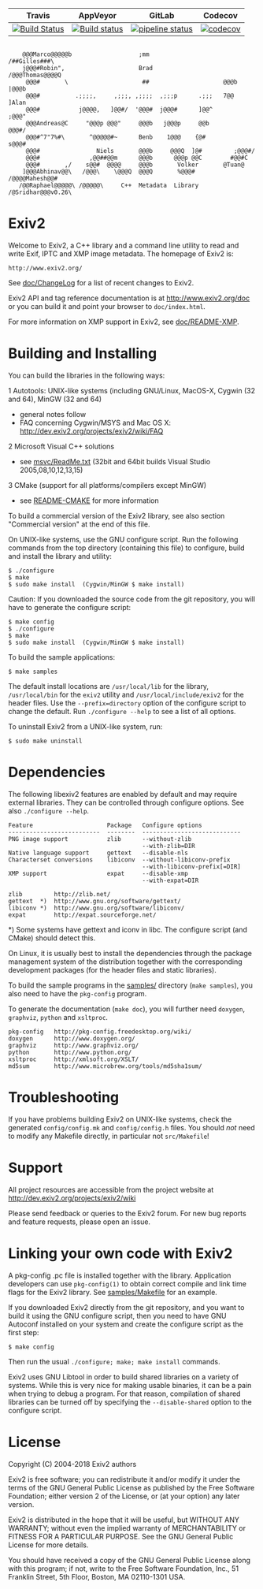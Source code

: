 | Travis        | AppVeyor      | GitLab| Codecov|
|:-------------:|:-------------:|:-----:|:------:|
| [![Build Status](https://travis-ci.org/Exiv2/exiv2.svg?branch=master)](https://travis-ci.org/Exiv2/exiv2) | [![Build status](https://ci.appveyor.com/api/projects/status/d6vxf2n0cp3v88al/branch/master?svg=true)](https://ci.appveyor.com/project/piponazo/exiv2-wutfp/branch/master) | [![pipeline status](https://gitlab.com/D4N/exiv2/badges/master/pipeline.svg)](https://gitlab.com/D4N/exiv2/commits/master) | [![codecov](https://codecov.io/gh/Exiv2/exiv2/branch/master/graph/badge.svg)](https://codecov.io/gh/Exiv2/exiv2) |


<pre><code>
    @@@Marco@@@@@b                   ;mm                       /##Gilles###\
    j@@@#Robin",                     Brad                     /@@@Thomas@@@@Q
     @@@#       \                     ##                     @@@b     |@@@b
     @@@#          .;;;;,     ,;;;, ,;;;;  ,;;;p      .;;;   7@@      ]Alan
     @@@#           j@@@@,   ]@@#/  '@@@#  j@@@#      ]@@^           ;@@@"
     @@@Andreas@C     "@@@p @@@"     @@@b   j@@@p     @@b           @@@#/
     @@@#^7"7%#\       ^@@@@@#~      Benb    1@@@    {@#          s@@@#
     @@@#                Niels       @@@b     @@@Q  ]@#         ;@@@#/
     @@@#              ,@@##@@m      @@@b      @@@p @@C        #@@#C
     @@@#       ,/    s@@#  @@@@     @@@b       Volker       @Tuan@
    ]@@@Abhinav@@\   /@@@\    \@@@Q  @@@Q       %@@@#      /@@@@Mahesh@@#
   /@@Raphael@@@@@\ /@@@@@\     C++  Metadata  Library    /@Sridhar@@@v0.26\
</code></pre>

Exiv2
======================

Welcome to Exiv2, a C++ library and a command line utility to read and
write Exif, IPTC and XMP image metadata. The homepage of Exiv2 is:

    http://www.exiv2.org/

See [doc/ChangeLog](https://github.com/Exiv2/exiv2/blob/master/doc/ChangeLog)
for a list of recent changes to Exiv2.

Exiv2 API and tag reference documentation is at http://www.exiv2.org/doc
or you can build it and point your browser to `doc/index.html`.

For more information on XMP support in Exiv2, see [doc/README-XMP](https://github.com/Exiv2/exiv2/blob/master/doc/README-XMP).

Building and Installing
=======================

You can build the libraries in the following ways:

1 Autotools: UNIX-like systems (including GNU/Linux, MacOS-X, Cygwin (32 and 64), MinGW (32 and 64)
  - general notes follow
  - FAQ concerning Cygwin/MSYS and Mac OS X:
    http://dev.exiv2.org/projects/exiv2/wiki/FAQ

2 Microsoft Visual C++ solutions
  - see [msvc/ReadMe.txt](https://github.com/Exiv2/exiv2/blob/master/msvc/ReadMe.txt)      (32bit and 64bit builds Visual Studio 2005,08,10,12,13,15)

3 CMake (support for all platforms/compilers except MinGW)
  - see [README-CMAKE](https://github.com/Exiv2/exiv2/blob/master/README-CMAKE)
    for more information

To build a commercial version of the Exiv2 library, see also section
"Commercial version" at the end of this file.

On UNIX-like systems, use the GNU configure script. Run the following
commands from the top directory (containing this file) to configure,
build and install the library and utility:

    $ ./configure
    $ make
    $ sudo make install  (Cygwin/MinGW $ make install)

Caution:
    If you downloaded the source code from the git repository,
    you will have to generate the configure script:

    $ make config
    $ ./configure
    $ make
    $ sudo make install  (Cygwin/MinGW $ make install)

To build the sample applications:

    $ make samples

The default install locations are `/usr/local/lib` for the library,
`/usr/local/bin` for the `exiv2` utility and `/usr/local/include/exiv2` for the
header files. Use the `--prefix=directory` option of the configure script to
change the default. Run `./configure --help` to see a list of all options.

To uninstall Exiv2 from a UNIX-like system, run:

    $ sudo make uninstall

Dependencies
============

The following libexiv2 features are enabled by default and may
require external libraries. They can be controlled through configure
options. See also `./configure --help`.

    Feature                     Package   Configure options
    --------------------------  --------  ----------------------------
    PNG image support           zlib      --without-zlib
                                          --with-zlib=DIR
    Native language support     gettext   --disable-nls
    Characterset conversions    libiconv  --without-libiconv-prefix
                                          --with-libiconv-prefix[=DIR]
    XMP support                 expat     --disable-xmp
                                          --with-expat=DIR

	zlib         http://zlib.net/
	gettext  *)  http://www.gnu.org/software/gettext/
	libiconv *)  http://www.gnu.org/software/libiconv/
	expat        http://expat.sourceforge.net/

*) Some systems have gettext and iconv in libc. The configure script
(and CMake) should detect this.

On Linux, it is usually best to install the dependencies through the
package management system of the distribution together with the
corresponding development packages (for the header files and static
libraries).

To build the sample programs in the
[samples/](https://github.com/Exiv2/exiv2/tree/master/samples)
directory (`make samples`), you also need to have the `pkg-config`
program.

To generate the documentation (`make doc`), you will further need
`doxygen`, `graphviz`, `python` and `xsltproc`.

	pkg-config   http://pkg-config.freedesktop.org/wiki/
	doxygen      http://www.doxygen.org/
	graphviz     http://www.graphviz.org/
	python       http://www.python.org/
	xsltproc     http://xmlsoft.org/XSLT/
	md5sum       http://www.microbrew.org/tools/md5sha1sum/

Troubleshooting
===============

If you have problems building Exiv2 on UNIX-like systems, check the
generated `config/config.mk` and `config/config.h` files. You should *not*
need to modify any Makefile directly, in particular not `src/Makefile`!

Support
=======

All project resources are accessible from the project website at
http://dev.exiv2.org/projects/exiv2/wiki

Please send feedback or queries to the Exiv2 forum. For new bug reports
and feature requests, please open an issue.

Linking your own code with Exiv2
================================

A pkg-config .pc file is installed together with the library.
Application developers can use `pkg-config(1)` to obtain correct
compile and link time flags for the Exiv2 library. See
[samples/Makefile](https://github.com/Exiv2/exiv2/blob/master/samples/Makefile)
for an example.

If you downloaded Exiv2 directly from the git repository, and you want
to build it using the GNU configure script, then you need to have GNU
Autoconf installed on your system and create the configure script as
the first step:

    $ make config

Then run the usual `./configure; make; make install` commands.

Exiv2 uses GNU Libtool in order to build shared libraries on a variety
of systems. While this is very nice for making usable binaries, it can
be a pain when trying to debug a program. For that reason, compilation
of shared libraries can be turned off by specifying the
`--disable-shared` option to the configure script.

License
=======

Copyright (C) 2004-2018 Exiv2 authors

Exiv2 is free software; you can redistribute it and/or modify it under
the terms of the GNU General Public License as published by the Free
Software Foundation; either version 2 of the License, or (at your
option) any later version.

Exiv2 is distributed in the hope that it will be useful, but WITHOUT
ANY WARRANTY; without even the implied warranty of MERCHANTABILITY or
FITNESS FOR A PARTICULAR PURPOSE. See the GNU General Public License
for more details.

You should have received a copy of the GNU General Public License
along with this program; if not, write to the Free Software
Foundation, Inc., 51 Franklin Street, 5th Floor, Boston,
MA 02110-1301 USA.